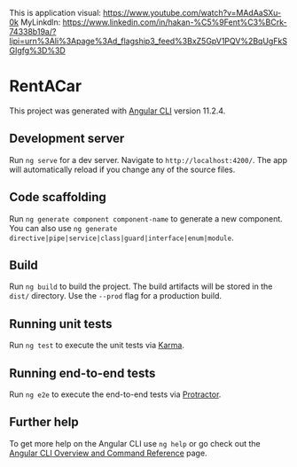 This is application visual: https://www.youtube.com/watch?v=MAdAaSXu-0k
MyLinkdln:
https://www.linkedin.com/in/hakan-%C5%9Fent%C3%BCrk-74338b19a/?lipi=urn%3Ali%3Apage%3Ad_flagship3_feed%3BxZ5GpV1PQV%2BqUgFkSGIgfg%3D%3D
# RentACar

This project was generated with [Angular CLI](https://github.com/angular/angular-cli) version 11.2.4.

## Development server

Run `ng serve` for a dev server. Navigate to `http://localhost:4200/`. The app will automatically reload if you change any of the source files.

## Code scaffolding

Run `ng generate component component-name` to generate a new component. You can also use `ng generate directive|pipe|service|class|guard|interface|enum|module`.

## Build

Run `ng build` to build the project. The build artifacts will be stored in the `dist/` directory. Use the `--prod` flag for a production build.

## Running unit tests

Run `ng test` to execute the unit tests via [Karma](https://karma-runner.github.io).

## Running end-to-end tests

Run `ng e2e` to execute the end-to-end tests via [Protractor](http://www.protractortest.org/).

## Further help

To get more help on the Angular CLI use `ng help` or go check out the [Angular CLI Overview and Command Reference](https://angular.io/cli) page.
